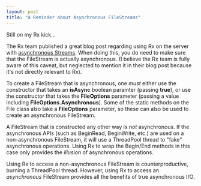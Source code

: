 ```yaml
---
layout: post
title: "A Reminder about Asynchronous FileStreams"
---
```

Still on my Rx kick...

The Rx team published a great blog post regarding using Rx on the server with [asynchronous Streams](https://docs.microsoft.com/en-us/archive/blogs/jeffva/rx-on-the-server-part-1-of-n-asynchronous-system-io-stream-reading). When doing this, you do need to make sure that the FileStream is actually asynchronous. (I believe the Rx team is fully aware of this caveat, but neglected to mention it in their blog post because it's not directly relevant to Rx).

To create a FileStream that is asynchronous, one _must_ either use the constructor that takes an **isAsync** boolean paramter (passing **true**), or use the constructor that takes the **FileOptions** parameter (passing a value including **FileOptions.Asynchronous**). Some of the static methods on the File class also take a **FileOptions** parameter, so these can also be used to create an asynchronous FileStream.

A FileStream that is constructed any other way is _not_ asynchronous. If the asynchronous APIs (such as BeginRead, BeginWrite, etc.) are used on a non-asynchronous FileStream, it will use a ThreadPool thread to "fake" asynchronous operations. Using Rx to wrap the Begin/End methods in this case only provides the _illusion_ of asynchronous operations.

Using Rx to access a non-asynchronous FileStream is counterproductive, burning a ThreadPool thread. However, using Rx to access an _asynchronous_ FileStream provides all the benefits of true asynchronous I/O.

